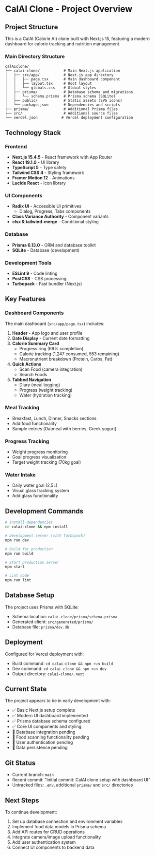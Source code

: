 # CalAI Clone - Project Overview

## Project Structure

This is a CalAI (Calorie AI) clone built with Next.js 15, featuring a modern dashboard for calorie tracking and nutrition management.

### Main Directory Structure
```
calAIclone/
├── calai-clone/           # Main Next.js application
│   ├── src/app/           # Next.js app directory
│   │   ├── page.tsx       # Main dashboard component
│   │   ├── layout.tsx     # Root layout
│   │   └── globals.css    # Global styles
│   ├── prisma/            # Database schema and migrations
│   │   └── schema.prisma  # Prisma schema (SQLite)
│   ├── public/            # Static assets (SVG icons)
│   └── package.json       # Dependencies and scripts
├── prisma/                # Additional Prisma files
├── src/                   # Additional source files
└── vercel.json           # Vercel deployment configuration
```

## Technology Stack

### Frontend
- **Next.js 15.4.5** - React framework with App Router
- **React 19.1.0** - UI library
- **TypeScript 5** - Type safety
- **Tailwind CSS 4** - Styling framework
- **Framer Motion 12** - Animations
- **Lucide React** - Icon library

### UI Components
- **Radix UI** - Accessible UI primitives
  - Dialog, Progress, Tabs components
- **Class Variance Authority** - Component variants
- **clsx & tailwind-merge** - Conditional styling

### Database
- **Prisma 6.13.0** - ORM and database toolkit
- **SQLite** - Database (development)

### Development Tools
- **ESLint 9** - Code linting
- **PostCSS** - CSS processing
- **Turbopack** - Fast bundler (Next.js)

## Key Features

### Dashboard Components
The main dashboard (`src/app/page.tsx`) includes:

1. **Header** - App logo and user profile
2. **Date Display** - Current date formatting
3. **Calorie Summary Card**
   - Progress ring (69% completion)
   - Calorie tracking (1,247 consumed, 553 remaining)
   - Macronutrient breakdown (Protein, Carbs, Fat)
4. **Quick Actions**
   - Scan Food (camera integration)
   - Search Foods
5. **Tabbed Navigation**
   - Diary (meal logging)
   - Progress (weight tracking)
   - Water (hydration tracking)

### Meal Tracking
- Breakfast, Lunch, Dinner, Snacks sections
- Add food functionality
- Sample entries (Oatmeal with berries, Greek yogurt)

### Progress Tracking
- Weight progress monitoring
- Goal progress visualization
- Target weight tracking (70kg goal)

### Water Intake
- Daily water goal (2.5L)
- Visual glass tracking system
- Add glass functionality

## Development Commands

```bash
# Install dependencies
cd calai-clone && npm install

# Development server (with Turbopack)
npm run dev

# Build for production
npm run build

# Start production server
npm start

# Lint code
npm run lint
```

## Database Setup

The project uses Prisma with SQLite:
- Schema location: `calai-clone/prisma/schema.prisma`
- Generated client: `src/generated/prisma/`
- Database file: `prisma/dev.db`

## Deployment

Configured for Vercel deployment with:
- Build command: `cd calai-clone && npm run build`
- Dev command: `cd calai-clone && npm run dev`
- Output directory: `calai-clone/.next`

## Current State

The project appears to be in early development with:
- ✅ Basic Next.js setup complete
- ✅ Modern UI dashboard implemented
- ✅ Prisma database schema configured
- ✅ Core UI components and styling
- 🔄 Database integration pending
- 🔄 Food scanning functionality pending
- 🔄 User authentication pending
- 🔄 Data persistence pending

## Git Status

- Current branch: `main`
- Recent commit: "Initial commit: CalAI clone setup with dashboard UI"
- Untracked files: `.env`, additional `prisma/` and `src/` directories

## Next Steps

To continue development:
1. Set up database connection and environment variables
2. Implement food data models in Prisma schema
3. Add API routes for CRUD operations
4. Integrate camera/image upload functionality
5. Add user authentication system
6. Connect UI components to backend data